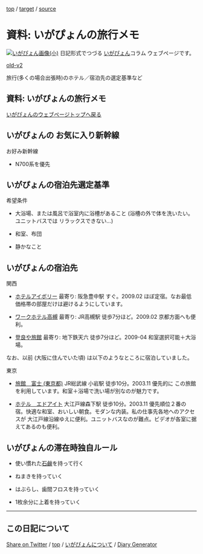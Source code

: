 [top](../index.html) / [target](https://igapyon.github.io/diary/memo/memotrip.html) / [source](https://github.com/igapyon/diary/blob/gh-pages/memo/memotrip.html.src.md) 

資料: いがぴょんの旅行メモ
=====================================================================================================
[![いがぴょん画像(小)](https://igapyon.github.io/diary/images/iga200306s.jpg "いがぴょん")](https://igapyon.github.io/diary/memo/memoigapyon.html) 日記形式でつづる [いがぴょん](https://igapyon.github.io/diary/memo/memoigapyon.html)コラム ウェブページです。

[old-v2](memotrip-orig.html)

旅行(多くの場合出張時)のホテル／宿泊先の選定基準など

## 資料: いがぴょんの旅行メモ

[いがぴょんのウェブページトップへ戻る](../../index.html)

## いがぴょんの お気に入り新幹線

お好み新幹線

* N700系を優先

## いがぴょんの宿泊先選定基準

希望条件

* 大浴場、または風呂で浴室内に浴槽があること
  (浴槽の外で体を洗いたい。ユニットバスでは リラックスできない…)
  
* 和室、布団
  
* 静かなこと

## いがぴょんの宿泊先

関西

* [ホテルアイボリー](http://www.hotel-ivory.co.jp/)
  最寄り: 阪急豊中駅 すぐ。2009.02 ほぼ定宿。なお最低価格帯の部屋だけは避けるようにしています。
  
* [ワークホテル高槻](http://www.workhotel.jp/)
  最寄り: JR高槻駅 徒歩7分ほど。2009.02 京都方面へも便利。
  
* [登良や旅館](http://travel.rakuten.co.jp/HOTEL/19874/19874.html)
  最寄り: 地下鉄天六 徒歩7分ほど。2009-04 和室選択可能＋大浴場。

なお、以前 (大阪に住んでいた頃) は以下のようなところに宿泊していました。

東京

* [旅館　富士 (東京都)](http://www.mytrip.net/HOTEL/3042/3042.html)
  JR総武線 小岩駅 徒歩10分。2003.11 優先的に この旅館を利用しています。和室＋浴場で洗い場が別なのが魅力です。
  
* [ホテル　エドアイト](http://www.mytrip.net/HOTEL/9108/9108.html)
  大江戸線森下駅 徒歩10分。2003.11 優先順位２番の宿。快適な和室、おいしい朝食。モダンな内装。私の仕事先各地へのアクセスが 大江戸線沿線ゆえに便利。ユニットバスなのが難点。ビデオが各室に据えてあるのも便利。

## いがぴょんの滞在時独自ルール

* 使い慣れた[石鹸](http://www.taiyo-yushi.co.jp/soap/products/soap/index.html)を持って行く
  
* ねまきを持っていく
  
* はぶらし、歯間フロスを持っていく
  
* 1枚余分に上着を持っていく

----------------------------------------------------------------------------------------------------

## この日記について

[Share on Twitter](https://twitter.com/intent/tweet?hashtags=igapyon%2Cdiary%2C%E3%81%84%E3%81%8C%E3%81%B4%E3%82%87%E3%82%93&text=%E8%B3%87%E6%96%99%3A+%E3%81%84%E3%81%8C%E3%81%B4%E3%82%87%E3%82%93%E3%81%AE%E6%97%85%E8%A1%8C%E3%83%A1%E3%83%A2&url=https%3A%2F%2Figapyon.github.io%2Fdiary%2Fmemo%2Fmemotrip.html) / [top](../index.html) / [いがぴょんについて](https://igapyon.github.io/diary/memo/memoigapyon.html) / [Diary Generator](https://github.com/igapyon/igapyonv3)
